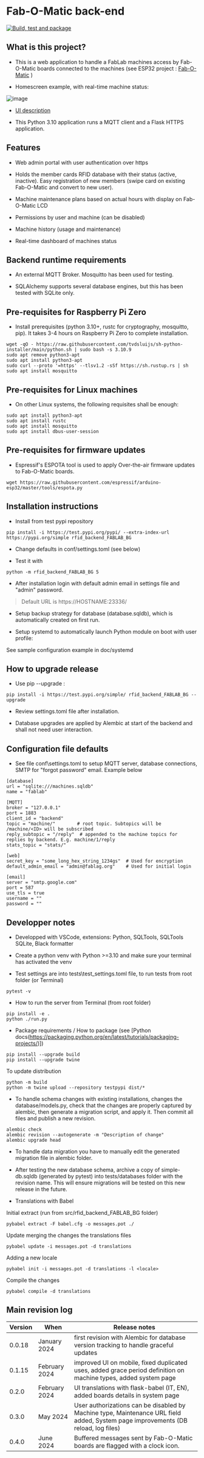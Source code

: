 # Fab-O-Matic back-end

[![Build, test and package](https://github.com/fablab-bergamo/rfid-backend/actions/workflows/build.yml/badge.svg)](https://github.com/fablab-bergamo/rfid-backend/actions/workflows/build.yml)

## What is this project?

* This is a web application to handle a FabLab machines access by Fab-O-Matic boards connected to the machines (see ESP32 project : [Fab-O-Matic](https://github.com/fablab-bergamo/Fab-O-matic) )

* Homescreen example, with real-time machine status:

![image](https://github.com/fablab-bergamo/rfid-backend/assets/6236243/75075b86-ec9b-4e6c-82d8-35de94663c09)

* [UI description](doc/UI.pdf)

* This Python 3.10 application runs a MQTT client and a Flask HTTPS application.

## Features

* Web admin portal with user authentication over https

* Holds the member cards RFID database with their status (active, inactive). Easy registration of new members (swipe card on existing Fab-O-Matic and convert to new user).

* Machine maintenance plans based on actual hours with display on Fab-O-Matic LCD

* Permissions by user and machine (can be disabled)

* Machine history (usage and maintenance)

* Real-time dashboard of machines status

## Backend runtime requirements

* An external MQTT Broker. Mosquitto has been used for testing.

* SQLAlchemy supports several database engines, but this has been tested with SQLite only.

## Pre-requisites for Raspberry Pi Zero

* Install prerequisites (python 3.10+, rustc for cryptography, mosquitto, pip). It takes 3-4 hours on Raspberry Pi Zero to complete installation.

```shell
wget -qO - https://raw.githubusercontent.com/tvdsluijs/sh-python-installer/main/python.sh | sudo bash -s 3.10.9
sudo apt remove python3-apt
sudo apt install python3-apt
sudo curl --proto '=https' --tlsv1.2 -sSf https://sh.rustup.rs | sh
sudo apt install mosquitto
```

## Pre-requisites for Linux machines

* On other Linux systems, the following requisites shall be enough:

```shell
sudo apt install python3-apt
sudo apt install rustc
sudo apt install mosquitto
sudo apt install dbus-user-session
```

## Pre-requisites for firmware updates

* Espressif's ESPOTA tool is used to apply Over-the-air firmware updates to Fab-O-Matic boards.

```shell
wget https://raw.githubusercontent.com/espressif/arduino-esp32/master/tools/espota.py
```

## Installation instructions

* Install from test pypi repository

```shell
pip install -i https://test.pypi.org/pypi/ --extra-index-url https://pypi.org/simple rfid_backend_FABLAB_BG
```

* Change defaults in conf/settings.toml (see below)

* Test it with

```shell
python -m rfid_backend_FABLAB_BG 5
```

* After installation login with default admin email in settings file and "admin" password.

> Default URL is https://HOSTNAME:23336/

* Setup backup strategy for database (database.sqldb), which is automatically created on first run.

* Setup systemd to automatically launch Python module on boot with user profile:

See sample configuration example in doc/systemd

## How to upgrade release

* Use pip --upgrade :

```shell
pip install -i https://test.pypi.org/simple/ rfid_backend_FABLAB_BG --upgrade
```

* Review settings.toml file after installation.

* Database upgrades are applied by Alembic at start of the backend and shall not need user interaction.

## Configuration file defaults

* See file conf\settings.toml to setup MQTT server, database connections, SMTP for "forgot password" email. Example below

```text
[database]
url = "sqlite:///machines.sqldb"
name = "fablab"

[MQTT]
broker = "127.0.0.1"
port = 1883
client_id = "backend"
topic = "machine/"        # root topic. Subtopics will be /machine/<ID> will be subscribed
reply_subtopic = "/reply"  # appended to the machine topics for replies by backend. E.g. machine/1/reply
stats_topic = "stats/"

[web]
secret_key = "some_long_hex_string_1234gs"  # Used for encryption
default_admin_email = "admin@fablag.org"    # Used for initial login

[email]
server = "smtp.google.com"
port = 587
use_tls = true
username = ""
password = ""

```

## Developper notes

* Developped with VSCode, extensions: Python, SQLTools, SQLTools SQLite, Black formatter

* Create a python venv with Python >=3.10 and make sure your terminal has activated the venv

* Test settings are into tests\test_settings.toml file, to run tests from root folder (or Terminal)

```shell
pytest -v
```

* How to run the server from Terminal (from root folder)

```shell
pip install -e . 
python ./run.py
```

* Package requirements / How to package (see [Python docs(https://packaging.python.org/en/latest/tutorials/packaging-projects/)])

```shell
pip install --upgrade build
pip install --upgrade twine
```

To update distribution

```shell
python -m build
python -m twine upload --repository testpypi dist/*
```

* To handle schema changes with existing installations, changes the database/models.py, check that the changes are properly captured by alembic, then generate a migration script, and apply it. Then commit all files and publish a new revision.

```shell
alembic check
alembic revision --autogenerate -m "Description of change"
alembic upgrade head
```

* To handle data migration you have to manually edit the generated migration file in alembic folder.

* After testing the new database schema, archive a copy of simple-db.sqldb (generated by pytest) into tests/databases folder with the revision name. This will ensure migrations will be tested on this new release in the future.

* Translations with Babel

Initial extract (run from src/rfid_backend_FABLAB_BG folder)

```shell
pybabel extract -F babel.cfg -o messages.pot ./
```

Update merging the changes the translations files

```shell
pybabel update -i messages.pot -d translations
```

Adding a new locale

```shell
pybabel init -i messages.pot -d translations -l <locale>
```

Compile the changes

```shell
pybabel compile -d translations
```

## Main revision log

| Version | When | Release notes |
|--|--|--|
| 0.0.18 | January 2024 | first revision with Alembic for database version tracking to handle graceful updates |
| 0.1.15 | February 2024 | improved UI on mobile, fixed duplicated uses, added grace period definition on machine types, added system page |
| 0.2.0 | February 2024 | UI translations with flask-babel (IT, EN), added boards details in system page |
| 0.3.0 | May 2024 | User authorizations can be disabled by Machine type, Maintenance URL field added, System page improvements (DB reload, log files)  |
| 0.4.0 | June 2024 | Buffered messages sent by Fab-O-Matic boards are flagged with a clock icon. |